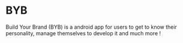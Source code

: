 # BYB
Build Your Brand (BYB) is a android app for users to get to know their personality, manage themselves to develop it and much more !

